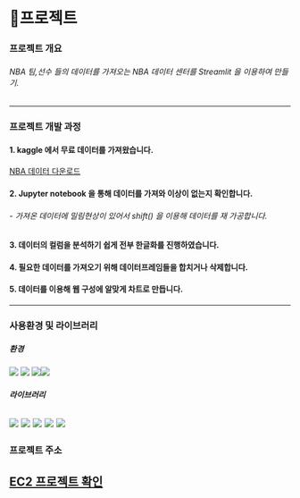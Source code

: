 # 🏀프로젝트

### 프로젝트 개요
###### NBA 팀,선수 들의 데이터를 가져오는 NBA 데이터 센터를 Streamlit 을 이용하여 만들기.
---

### 프로젝트 개발 과정
#### 1. kaggle 에서 무료 데이터를 가져왔습니다.
[NBA 데이터 다운로드](https://www.kaggle.com/datasets/nathanlauga/nba-games?resource=download&select=teams.csv)

#### 2. Jupyter notebook 을 통해 데이터를 가져와 이상이 없는지 확인합니다.
###### - 가져온 데이터에 밀림현상이 있어서 shift() 을 이용해 데이터를 재 가공합니다.

#### 3. 데이터의 컬럼을 분석하기 쉽게 전부 한글화를 진행하였습니다.

#### 4. 필요한 데이터를 가져오기 위해 데이터프레임들을 합치거나 삭제합니다.

#### 5. 데이터를 이용해 웹 구성에 알맞게 차트로 만듭니다.
---
### 사용환경 및 라이브러리
##### 환경
<img src="https://img.shields.io/badge/Windows-0078D6?style=for-the-badge&logo=Windows&logoColor=white"> <img src="https://img.shields.io/badge/Amazon EC2-FF9900.svg?style=for-the-badge&logo=Amazon EC2&logoColor=white"/> <img src="https://img.shields.io/badge/Python-3776AB.svg?style=for-the-badge&logo=Python3.8&logoColor=white"/><img src="https://img.shields.io/badge/Jupyter-F37626.svg?style=for-the-badge&logo=Jupyter&logoColor=white"/> 

##### 라이브러리
<img src="https://img.shields.io/badge/Python-3776AB.svg?style=for-the-badge&logo=Python&logoColor=white"/> <img src="https://img.shields.io/badge/Streamlit-FF4B4B.svg?style=for-the-badge&logo=Streamlit&logoColor=white"/> <img src="https://img.shields.io/badge/pandas-150458.svg?style=for-the-badge&logo=pandas&logoColor=white"/> <img src="https://img.shields.io/badge/Plotly-3F4F75.svg?style=for-the-badge&logo=Plotly&logoColor=white"/> <img src="https://img.shields.io/badge/NumPy-013243.svg?style=for-the-badge&logo=NumPy&logoColor=white"/>
---

### 프로젝트 주소
[EC2 프로젝트 확인](http://ec2-3-39-251-194.ap-northeast-2.compute.amazonaws.com:8501/)
---



